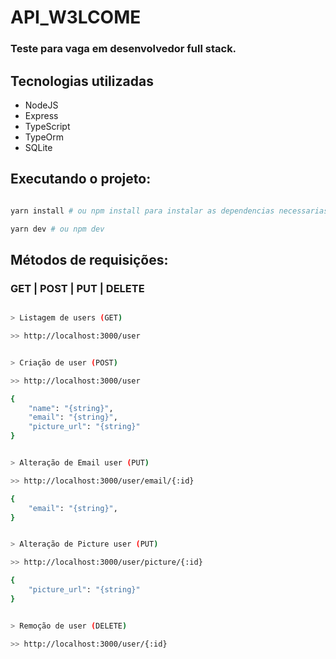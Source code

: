 # API_W3LCOME

### Teste para vaga em desenvolvedor full stack.

## Tecnologias utilizadas

* NodeJS
* Express
* TypeScript
* TypeOrm
* SQLite

## Executando o projeto:

```bash

yarn install # ou npm install para instalar as dependencias necessarias

yarn dev # ou npm dev

```

## Métodos de requisições:

### GET | POST | PUT | DELETE

```bash 

> Listagem de users (GET)

>> http://localhost:3000/user

```

```bash 

> Criação de user (POST)

>> http://localhost:3000/user

{
    "name": "{string}",
	"email": "{string}",
	"picture_url": "{string}"
}


```

```bash 

> Alteração de Email user (PUT)

>> http://localhost:3000/user/email/{:id}

{
	"email": "{string}",
}

```

```bash 

> Alteração de Picture user (PUT)

>> http://localhost:3000/user/picture/{:id}

{
	"picture_url": "{string}"
}

```

```bash 

> Remoção de user (DELETE)

>> http://localhost:3000/user/{:id}

```

